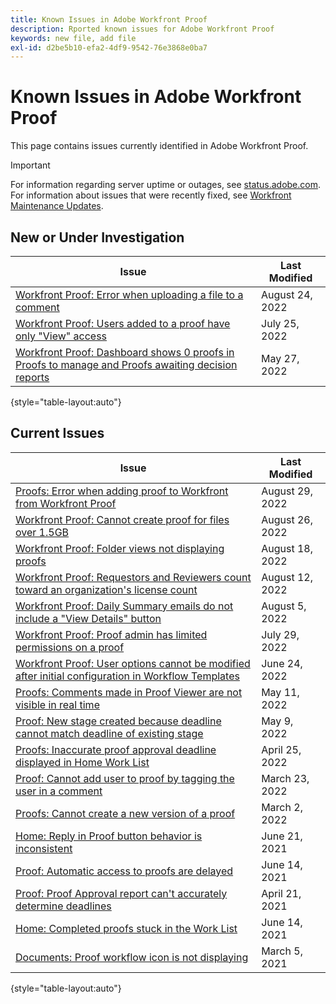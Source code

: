 ```yaml
---
title: Known Issues in Adobe Workfront Proof
description: Rported known issues for Adobe Workfront Proof
keywords: new file, add file
exl-id: d2be5b10-efa2-4df9-9542-76e3868e0ba7
---
```

# Known Issues in Adobe Workfront Proof

This page contains issues currently identified in Adobe Workfront Proof.

>[!IMPORTANT]
>
>For information regarding server uptime or outages, see [status.adobe.com](https://status.adobe.com). For information about issues that were recently fixed, see [Workfront Maintenance Updates](../maintenance/current-updates.md).

## New or Under Investigation

|Issue  |Last Modified   | 
|---|---|
|[Workfront Proof: Error when uploading a file to a comment](known-issues-workfront-proof/proof-error-when-uploading-file-to-comment.md)| August 24, 2022 |
|[Workfront Proof: Users added to a proof have only "View" access](known-issues-workfront-proof/proof-added-users-have-only-view.md) | July 25, 2022 | 
|[Workfront Proof: Dashboard shows 0 proofs in Proofs to manage and Proofs awaiting decision reports](known-issues-workfront-proof/zero-proofs-to-manage.md) | May 27, 2022 | 

{style="table-layout:auto"}

## Current Issues

| **Issue** | **Last Modified** |
|-----------------------------------------------------------------------------------|-------------------|
| [Proofs: Error when adding proof to Workfront from Workfront Proof](known-issues-workfront-proof/proof-error-when-linking-proof-to-wf-from-phq.md) | August 29, 2022 |
|[Workfront Proof: Cannot create proof for files over 1.5GB](known-issues-workfront-proof/proof-cannot-proof-files-over-1-5gb.md)| August 26, 2022 |
| [Workfront Proof: Folder views not displaying proofs](known-issues-workfront-proof/proof-folder-views-not-displaying-proofs.md) | August 18, 2022 |
| [Workfront Proof: Requestors and Reviewers count toward an organization's license count](known-issues-workfront-proof/proof-requestor-reviewer-count-as-licenses.md) | August 12, 2022 | 
| [Workfront Proof: Daily Summary emails do not include a "View Details" button](known-issues-workfront-proof/proof-daily-summary-email-no-view-details-button.md) | August 5, 2022 | 
| [Workfront Proof: Proof admin has limited permissions on a proof](known-issues-workfront-proof/proof-admin-has-limited-permissions.md)| July 29, 2022 |
|[Workfront Proof: User options cannot be modified after initial configuration in Workflow Templates](known-issues-workfront-proof/user-options-cannot-be-modified-after-initial-configuration.md) | June 24, 2022 | 
| [Proofs: Comments made in Proof Viewer are not visible in real time](known-issues-workfront-proof/comments-not-visible-in-real-time.md) | May 11, 2022 |
| [Proof: New stage created because deadline cannot match deadline of existing stage](known-issues-workfront-proof/new-stage-created.md) | May 9, 2022 |
| [Proofs: Inaccurate proof approval deadline displayed in Home Work List](known-issues-workfront-proof/inaccurate-proof-approval-deadline-displayed.md) | April 25, 2022 |
| [Proof: Cannot add user to proof by tagging the user in a comment](known-issues-workfront-proof/cannot-add-user-to-proof.md) | March 23, 2022 |
| [Proofs: Cannot create a new version of a proof](known-issues-workfront-proof/cannot-create-a-new-version-of-a-proof.md) | March 2, 2022 |
| [Home: Reply in Proof button behavior is inconsistent](known-issues-workfront-proof/reply-in-proof-button-behavior-is-inconsistent.md) | June 21, 2021 |
| [Proof: Automatic access to proofs are delayed](known-issues-workfront-proof/automatic-access-to-proofs-are-delayed.md) | June 14, 2021 |
| [Proof: Proof Approval report can't accurately determine deadlines](known-issues-workfront-proof/proof-approval-report-cant-accurately-determine-deadlines.md) | April 21, 2021 |
| [Home: Completed proofs stuck in the Work List](known-issues-workfront-proof/completed-proofs-stuck-in-the-work-list.md) | June 14, 2021 |
| [Documents: Proof workflow icon is not displaying](known-issues-workfront-proof/proof-workflow-icon-is-not-displaying.md) | March 5, 2021 |

{style="table-layout:auto"}
